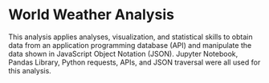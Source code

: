 # World Weather Analysis
This analysis applies analyses, visualization, and statistical skills to obtain data from an application programming database (API) and manipulate the data shown in JavaScript Object Notation (JSON). Jupyter Notebook, Pandas Library, Python requests, APIs, and JSON traversal were all used for this analysis.
